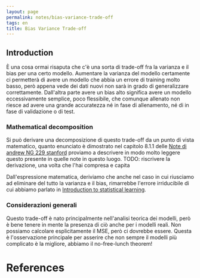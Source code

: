 ```yaml
---
layout: page
permalink: notes/bias-variance-trade-off
tags: en
title: Bias Variance Trade-off
---
```


## Introduction

È una cosa ormai risaputa che c'è una sorta di trade-off fra la varianza e il bias per una certo modello. Aumentare la varianza del modello certamente ci permetterà di avere un modello che abbia un errore di training molto basso, però appena vede dei dati nuovi non sarà in grado di generalizzare correttamente.
Dall'altra parte avere un bias alto significa avere un modello eccessivamente semplice, poco flessibile, che comunque allenato non riesce ad avere una grande accuratezza né in fase di allenamento, né di in fase di validazione o di test.

### Mathematical decomposition

Si può derivare una decomposizione di questo trade-off da un punto di vista matematico, quanto enunciato è dimostrato nel capitolo 8.1.1 delle [Note di andrew NG 229 stanford](https://cs229.stanford.edu/main_notes.pdf)
proviamo a descrivere in modo molto leggere questo presente in quelle note in questo luogo.
TODO: riscrivere la derivazione, una volta che l'hai compresa e capita

Dall'espressione matematica, deriviamo che anche nel caso in cui riusciamo ad eliminare del tutto la varianza e il bias, rimarrebbe l'errore irriducibile di cui abbiamo parlato in [Introduction to statistical learning](/notes/introduction-to-statistical-learning).

### Considerazioni generali
Questo trade-off è nato principalmente nell'analisi teorica dei modelli, però è bene tenere in mente la presenza di ciò anche per i modelli reali. Non possiamo calcolare esplicitamente il MSE, però ci dovrebbe essere. Questa è l'osservazione principale per asserire che non sempre il modelli più complicato è la migliore, abbiamo il no-free-lunch theorem!

# References